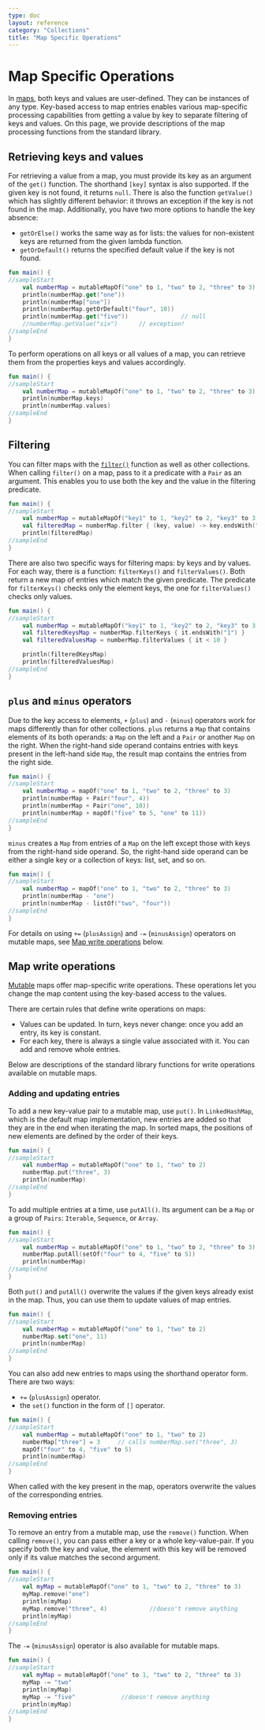 ```yaml
---
type: doc
layout: reference
category: "Collections"
title: "Map Specific Operations"
---
```


# Map Specific Operations

In [maps](collections-overview.html), both keys and values are user-defined. They can be instances of any type.
Key-based access to map entries enables various map-specific processing capabilities from getting a value by key to separate filtering of keys and values.
On this page, we provide descriptions of the map processing functions from the standard library.

## Retrieving keys and values

For retrieving a value from a map, you must provide its key as an argument of the `get()` function.
The shorthand `[key]` syntax is also supported. If the given key is not found, it returns `null`.
There is also the function `getValue()` which has slightly different behavior: it throws an exception if the key is not found in the map.
Additionally, you have two more options to handle the key absence: 

* `getOrElse()` works the same way as for lists: the values for non-existent keys are returned from the given lambda function.
* `getOrDefault()` returns the specified default value if the key is not found.

<div class="sample" markdown="1" theme="idea" data-min-compiler-version="1.3">

```kotlin
fun main() {
//sampleStart
    val numberMap = mutableMapOf("one" to 1, "two" to 2, "three" to 3)
    println(numberMap.get("one"))
    println(numberMap["one"])
    println(numberMap.getOrDefault("four", 10))
    println(numberMap.get("five"))               // null
    //numberMap.getValue("six")      // exception!
//sampleEnd
}

```
</div>

To perform operations on all keys or all values of a map, you can retrieve them from the properties keys and values accordingly.

<div class="sample" markdown="1" theme="idea" data-min-compiler-version="1.3">

```kotlin
fun main() {
//sampleStart
    val numberMap = mutableMapOf("one" to 1, "two" to 2, "three" to 3)
    println(numberMap.keys)
    println(numberMap.values)
//sampleEnd
}

```
</div>

## Filtering

You can filter maps with the [`filter()`](collection-filtering.html) function as well as other collections.
When calling `filter()` on a map, pass to it a predicate with a `Pair` as an argument.
This enables you to use both the key and the value in the filtering predicate.

<div class="sample" markdown="1" theme="idea" data-min-compiler-version="1.3">

```kotlin
fun main() {
//sampleStart
    val numberMap = mutableMapOf("key1" to 1, "key2" to 2, "key3" to 3, "key11" to 11)
    val filteredMap = numberMap.filter { (key, value) -> key.endsWith("1") && value > 10}
    println(filteredMap)
//sampleEnd
}

```
</div>

There are also two specific ways for filtering maps: by keys and by values.
For each way, there is a function: `filterKeys()` and `filterValues()`.
Both return a new map of entries which match the given predicate.
The predicate for `filterKeys()` checks only the element keys, the one for `filterValues()` checks only values.

<div class="sample" markdown="1" theme="idea" data-min-compiler-version="1.3">

```kotlin
fun main() {
//sampleStart
    val numberMap = mutableMapOf("key1" to 1, "key2" to 2, "key3" to 3, "key11" to 11)
    val filteredKeysMap = numberMap.filterKeys { it.endsWith("1") }
    val filteredValuesMap = numberMap.filterValues { it < 10 }

    println(filteredKeysMap)
    println(filteredValuesMap)
//sampleEnd
}

```
</div>

## `plus` and `minus` operators

Due to the key access to elements, `+` (`plus`) and `-` (`minus`) operators work for maps differently than for other collections. 
`plus` returns a `Map` that contains elements of its both operands: a `Map` on the left and a `Pair` or another `Map` on the right.
When the right-hand side operand contains entries with keys present in the left-hand side `Map`, the result map contains the entries from the right side.

<div class="sample" markdown="1" theme="idea" data-min-compiler-version="1.3">

```kotlin
fun main() {
//sampleStart
    val numberMap = mapOf("one" to 1, "two" to 2, "three" to 3)
    println(numberMap + Pair("four", 4))
    println(numberMap + Pair("one", 10))
    println(numberMap + mapOf("five" to 5, "one" to 11))
//sampleEnd
}

```
</div>

`minus` creates a `Map` from entries of a `Map` on the left except those with keys from the right-hand side operand.
So, the right-hand side operand can be either a single key or a collection of keys: list, set, and so on.

<div class="sample" markdown="1" theme="idea" data-min-compiler-version="1.3">

```kotlin
fun main() {
//sampleStart
    val numberMap = mapOf("one" to 1, "two" to 2, "three" to 3)
    println(numberMap - "one")
    println(numberMap - listOf("two", "four"))
//sampleEnd
}

```
</div>

For details on using `+=` (`plusAssign`) and `-=` (`minusAssign`) operators on mutable maps, see [Map write operations](#map-write-operations) below.

## Map write operations

[Mutable](collections-overview.html#collection-types) maps offer map-specific write operations.
These operations let you change the map content using the key-based access to the values.

There are certain rules that define write operations on maps:

* Values can be updated. In turn, keys never change: once you add an entry, its key is constant.
* For each key, there is always a single value associated with it. You can add and remove whole entries.

Below are descriptions of the standard library functions for write operations available on mutable maps.

### Adding and updating entries

To  add a new key-value pair to a mutable map, use `put()`.
In `LinkedHashMap`, which is the default map implementation, new entries are added so that they are in the end when iterating the map.
In sorted maps, the positions of new elements are defined by the order of their keys. 

<div class="sample" markdown="1" theme="idea" data-min-compiler-version="1.3">

```kotlin
fun main() {
//sampleStart
    val numberMap = mutableMapOf("one" to 1, "two" to 2)
    numberMap.put("three", 3)
    println(numberMap)
//sampleEnd
}

```
</div>

To add multiple entries at a time, use `putAll()`. Its argument can be a `Map` or a group of `Pairs`: `Iterable`, `Sequence`, or `Array`.

<div class="sample" markdown="1" theme="idea" data-min-compiler-version="1.3">

```kotlin
fun main() {
//sampleStart
    val numberMap = mutableMapOf("one" to 1, "two" to 2, "three" to 3)
    numberMap.putAll(setOf("four" to 4, "five" to 5))
    println(numberMap)
//sampleEnd
}

```
</div>

Both `put()` and `putAll()` overwrite the values if the given keys already exist in the map. Thus, you can use them to update values of map entries.

<div class="sample" markdown="1" theme="idea" data-min-compiler-version="1.3">

```kotlin
fun main() {
//sampleStart
    val numberMap = mutableMapOf("one" to 1, "two" to 2)
    numberMap.set("one", 11)
    println(numberMap)
//sampleEnd
}

```
</div>

You can also add new entries to maps using the shorthand operator form. There are two ways:

* `+=` (`plusAssign`) operator.
* the `set()` function in the form of `[]` operator. 

<div class="sample" markdown="1" theme="idea" data-min-compiler-version="1.3">

```kotlin
fun main() {
//sampleStart
    val numberMap = mutableMapOf("one" to 1, "two" to 2)
    numberMap["three"] = 3     // calls numberMap.set("three", 3)
    mapOf("four" to 4, "five" to 5)
    println(numberMap)
//sampleEnd
}

```
</div>

When called with the key present in the map, operators overwrite the values of the corresponding entries. 

### Removing entries

To remove an entry from a mutable map, use the `remove()` function.
When calling `remove()`, you can pass either a key or a whole key-value-pair.
If you specify both the key and value, the element with this key will be removed only if its value matches the second argument. 

<div class="sample" markdown="1" theme="idea" data-min-compiler-version="1.3">

```kotlin
fun main() {
//sampleStart
    val myMap = mutableMapOf("one" to 1, "two" to 2, "three" to 3)
    myMap.remove("one")
    println(myMap)
    myMap.remove("three", 4)            //doesn't remove anything
    println(myMap)
//sampleEnd
}

```
</div>

The `-=` (`minusAssign`) operator is also available for mutable maps. 

<div class="sample" markdown="1" theme="idea" data-min-compiler-version="1.3">

```kotlin
fun main() {
//sampleStart
    val myMap = mutableMapOf("one" to 1, "two" to 2, "three" to 3)
    myMap -= "two"
    println(myMap)
    myMap -= "five"             //doesn't remove anything
    println(myMap)
//sampleEnd
}

```
</div>

